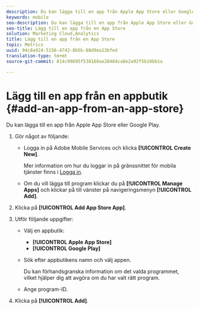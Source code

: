 ```yaml
---
description: Du kan lägga till en app från Apple App Store eller Google Play.
keywords: mobile
seo-description: Du kan lägga till en app från Apple App Store eller Google Play.
seo-title: Lägg till en app från en App Store
solution: Marketing Cloud,Analytics
title: Lägg till en app från en App Store
topic: Metrics
uuid: 94c8a924-5156-4742-8b5b-88d9ea13bfed
translation-type: tm+mt
source-git-commit: 814c99695f538160ae28484ca8e2a92f5b24bb1a

---
```



# Lägg till en app från en appbutik {#add-an-app-from-an-app-store}

Du kan lägga till en app från Apple App Store eller Google Play.

1. Gör något av följande:

   * Logga in på Adobe Mobile Services och klicka **[!UICONTROL Create New]**.

      Mer information om hur du loggar in på gränssnittet för mobila tjänster finns i [Logga in](/help/using/gs/gs-signin.md).

   * Om du vill lägga till program klickar du på **[!UICONTROL Manage Apps]** och klickar på till vänster på navigeringsmenyn **[!UICONTROL Add]**.

1. Klicka på **[!UICONTROL Add App Store App]**.
1. Utför följande uppgifter:

   * Välj en appbutik:
      * **[!UICONTROL Apple App Store]**
      * **[!UICONTROL Google Play]**
   * Sök efter appbutikens namn och välj appen.

      Du kan förhandsgranska information om det valda programmet, vilket hjälper dig att avgöra om du har valt rätt program.

   * Ange program-ID.


1. Klicka på **[!UICONTROL Add]**.